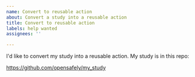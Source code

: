 ```yaml
---
name: Convert to reusable action
about: Convert a study into a reusable action
title: Convert to reusable action
labels: help wanted
assignees: ''

---
```


I'd like to convert my study into a reusable action. My study is in this repo:

https://github.com/opensafely/my_study

